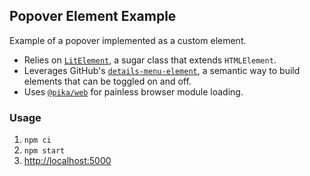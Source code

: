 Popover Element Example
-----------------------

Example of a popover implemented as a custom element.

- Relies on [`LitElement`](https://lit-element.polymer-project.org/), a sugar class that extends `HTMLElement`.
- Leverages GitHub's [`details-menu-element`](https://github.com/github/details-menu-element), a semantic way to build
elements that can be toggled on and off.
- Uses [`@pika/web`](https://github.com/pikapkg/web/) for painless browser module loading.

### Usage
1. `npm ci`
2. `npm start`
3. <http://localhost:5000>

